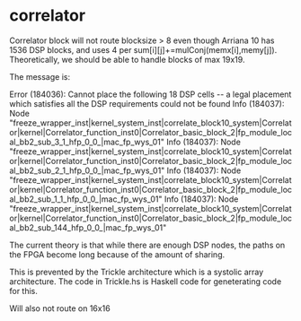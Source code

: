 # correlator

Correlator block will not route blocksize > 8 even though Arriana 10 has 1536 DSP blocks, and uses 4 per sum[i][j]+=mulConj(memx[i],memy[j]). Theoretically, we should be able to handle blocks of max 19x19.

The message is:

Error (184036): Cannot place the following 18 DSP cells -- a legal placement which satisfies all the DSP requirements could not be found
    Info (184037): Node "freeze_wrapper_inst|kernel_system_inst|correlate_block10_system|Correlator|kernel|Correlator_function_inst0|Correlator_basic_block_2|fp_module_local_bb2_sub_3_1_hfp_0_0_|mac_fp_wys_01"
    Info (184037): Node "freeze_wrapper_inst|kernel_system_inst|correlate_block10_system|Correlator|kernel|Correlator_function_inst0|Correlator_basic_block_2|fp_module_local_bb2_sub_2_1_hfp_0_0_|mac_fp_wys_01"
    Info (184037): Node "freeze_wrapper_inst|kernel_system_inst|correlate_block10_system|Correlator|kernel|Correlator_function_inst0|Correlator_basic_block_2|fp_module_local_bb2_sub_1_1_hfp_0_0_|mac_fp_wys_01"
    Info (184037): Node "freeze_wrapper_inst|kernel_system_inst|correlate_block10_system|Correlator|kernel|Correlator_function_inst0|Correlator_basic_block_2|fp_module_local_bb2_sub_144_hfp_0_0_|mac_fp_wys_01"
   
The current theory is that while there are enough DSP nodes, the paths on the FPGA become long because of the amount of sharing.

This is prevented by the Trickle architecture which is a systolic array architecture.
The code in Trickle.hs is Haskell code for geneterating code for this.

Will also not route on 16x16
